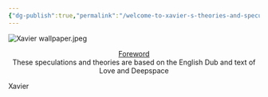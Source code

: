 ```yaml
---
{"dg-publish":true,"permalink":"/welcome-to-xavier-s-theories-and-speculations-database/","tags":["gardenEntry"]}
---
```



![Xavier wallpaper.jpeg](/img/user/Xavier%20wallpaper.jpeg)

<center><u>Foreword</u></center>

<center>These speculations and theories are based on the English Dub and text of Love and Deepspace </center>


Xavier
